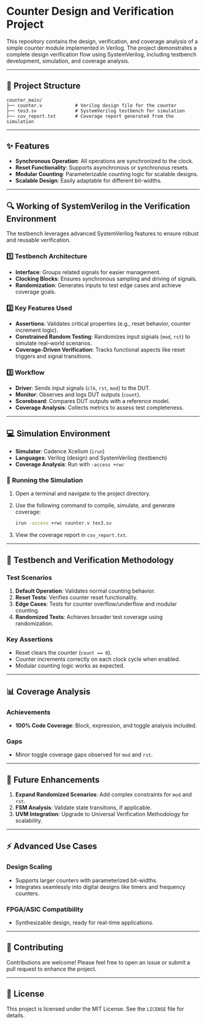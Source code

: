
# Counter Design and Verification Project

This repository contains the design, verification, and coverage analysis of a simple counter module implemented in Verilog. The project demonstrates a complete design verification flow using SystemVerilog, including testbench development, simulation, and coverage analysis.

---

## 📂 Project Structure

```
counter_main/
├── counter.v            # Verilog design file for the counter
├── tes3.sv              # SystemVerilog testbench for simulation
├── cov_report.txt       # Coverage report generated from the simulation
```

---

## ✨ Features

- **Synchronous Operation**: All operations are synchronized to the clock.
- **Reset Functionality**: Supports asynchronous or synchronous resets.
- **Modular Counting**: Parameterizable counting logic for scalable designs.
- **Scalable Design**: Easily adaptable for different bit-widths.

---

## 🔍 Working of SystemVerilog in the Verification Environment

The testbench leverages advanced SystemVerilog features to ensure robust and reusable verification.

### 1️⃣ Testbench Architecture

- **Interface**: Groups related signals for easier management.
- **Clocking Blocks**: Ensures synchronous sampling and driving of signals.
- **Randomization**: Generates inputs to test edge cases and achieve coverage goals.

### 2️⃣ Key Features Used

- **Assertions**: Validates critical properties (e.g., reset behavior, counter increment logic).
- **Constrained Random Testing**: Randomizes input signals (`mod`, `rst`) to simulate real-world scenarios.
- **Coverage-Driven Verification**: Tracks functional aspects like reset triggers and signal transitions.

### 3️⃣ Workflow

- **Driver**: Sends input signals (`clk`, `rst`, `mod`) to the DUT.
- **Monitor**: Observes and logs DUT outputs (`count`).
- **Scoreboard**: Compares DUT outputs with a reference model.
- **Coverage Analysis**: Collects metrics to assess test completeness.

---

## 💻 Simulation Environment

- **Simulator**: Cadence Xcelium (`irun`)
- **Languages**: Verilog (design) and SystemVerilog (testbench)
- **Coverage Analysis**: Run with `-access +rwc`

### 🚀 Running the Simulation

1. Open a terminal and navigate to the project directory.
2. Use the following command to compile, simulate, and generate coverage:

   ```bash
   irun -access +rwc counter.v tes3.sv
   ```

3. View the coverage report in `cov_report.txt`.

---

## 🧪 Testbench and Verification Methodology

### Test Scenarios

1. **Default Operation**: Validates normal counting behavior.
2. **Reset Tests**: Verifies counter reset functionality.
3. **Edge Cases**: Tests for counter overflow/underflow and modular counting.
4. **Randomized Tests**: Achieves broader test coverage using randomization.

### Key Assertions

- Reset clears the counter (`count == 0`).
- Counter increments correctly on each clock cycle when enabled.
- Modular counting logic works as expected.

---

## 📊 Coverage Analysis

### Achievements

- **100% Code Coverage**: Block, expression, and toggle analysis included.

### Gaps

- Minor toggle coverage gaps observed for `mod` and `rst`.

---

## 🚀 Future Enhancements

1. **Expand Randomized Scenarios**: Add complex constraints for `mod` and `rst`.
2. **FSM Analysis**: Validate state transitions, if applicable.
3. **UVM Integration**: Upgrade to Universal Verification Methodology for scalability.

---

## ⚡ Advanced Use Cases

### Design Scaling

- Supports larger counters with parameterized bit-widths.
- Integrates seamlessly into digital designs like timers and frequency counters.

### FPGA/ASIC Compatibility

- Synthesizable design, ready for real-time applications.

---

## 🤝 Contributing

Contributions are welcome! Please feel free to open an issue or submit a pull request to enhance the project.

---

## 📜 License

This project is licensed under the MIT License. See the `LICENSE` file for details.
